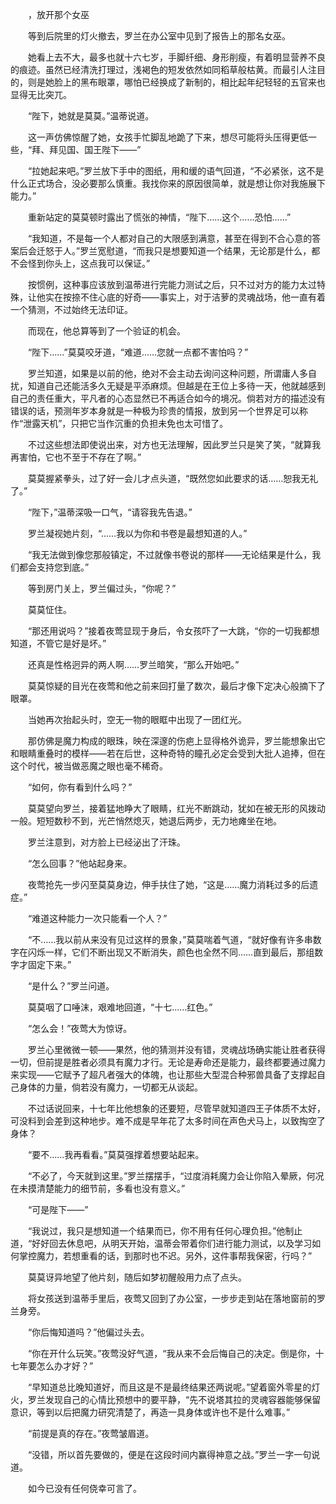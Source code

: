 　　，放开那个女巫

　　等到后院里的灯火撤去，罗兰在办公室中见到了报告上的那名女巫。

　　她看上去不大，最多也就十六七岁，手脚纤细、身形削瘦，有着明显营养不良的痕迹。虽然已经清洗打理过，浅褐色的短发依然如同稻草般枯黄。而最引人注目的，则是她脸上的黑布眼罩，哪怕已经换成了新制的，相比起年纪轻轻的五官来也显得无比突兀。

　　“陛下，她就是莫莫。”温蒂说道。

　　这一声仿佛惊醒了她，女孩手忙脚乱地跪了下来，想尽可能将头压得更低一些，“拜、拜见国、国王陛下——”

　　“拉她起来吧。”罗兰放下手中的图纸，用和缓的语气回道，“不必紧张，这不是什么正式场合，没必要那么慎重。我找你来的原因很简单，就是想让你对我施展下能力。”

　　重新站定的莫莫顿时露出了慌张的神情，“陛下……这个……恐怕……”

　　“我知道，不是每一个人都对自己的大限感到满意，甚至在得到不合心意的答案后会迁怒于人。”罗兰宽慰道，“而我只是想要知道一个结果，无论那是什么，都不会怪到你头上，这点我可以保证。”

　　按惯例，这种事应该放到温蒂进行完能力测试之后，只不过对方的能力太过特殊，让他实在按捺不住心底的好奇——事实上，对于洁萝的灵魂战场，他一直有着一个猜测，不过始终无法印证。

　　而现在，他总算等到了一个验证的机会。

　　“陛下……”莫莫咬牙道，“难道……您就一点都不害怕吗？”

　　罗兰知道，如果是以前的他，绝对不会主动去询问这种问题，所谓庸人多自扰，知道自己还能活多久无疑是平添麻烦。但越是在王位上多待一天，他就越感到自己的责任重大，平凡者的心态显然已不再适合如今的境况。倘若对方的描述没有错误的话，预测年岁本身就是一种极为珍贵的情报，放到另一个世界足可以称作“泄露天机”，只把它当作沉重的负担未免也太可惜了。

　　不过这些想法即使说出来，对方也无法理解，因此罗兰只是笑了笑，“就算我再害怕，它也不至于不存在了啊。”

　　莫莫握紧拳头，过了好一会儿才点头道，“既然您如此要求的话……恕我无礼了。”

　　“陛下，”温蒂深吸一口气，“请容我先告退。”

　　罗兰凝视她片刻，“……我以为你和书卷是最想知道的人。”

　　“我无法做到像您那般镇定，不过就像书卷说的那样——无论结果是什么，我们都会支持您到底。”

　　等到房门关上，罗兰偏过头，“你呢？”

　　莫莫怔住。

　　“那还用说吗？”接着夜莺显现于身后，令女孩吓了一大跳，“你的一切我都想知道，不管它是好是坏。”

　　还真是性格迥异的两人啊……罗兰暗笑，“那么开始吧。”

　　莫莫惊疑的目光在夜莺和他之前来回打量了数次，最后才像下定决心般摘下了眼罩。

　　当她再次抬起头时，空无一物的眼眶中出现了一团红光。

　　那仿佛是魔力构成的眼珠，映在深邃的伤疤上显得格外诡异，罗兰能想象出它和眼睛重叠时的模样——若在后世，这种奇特的瞳孔必定会受到大批人追捧，但在这个时代，被当做恶魔之眼也毫不稀奇。

　　“如何，你有看到什么吗？”

　　莫莫望向罗兰，接着猛地睁大了眼睛，红光不断跳动，犹如在被无形的风拨动一般。短短数秒不到，光芒悄然熄灭，她退后两步，无力地瘫坐在地。

　　罗兰注意到，对方脸上已经泌出了汗珠。

　　“怎么回事？”他站起身来。

　　夜莺抢先一步闪至莫莫身边，伸手扶住了她，“这是……魔力消耗过多的后遗症。”

　　“难道这种能力一次只能看一个人？”

　　“不……我以前从来没有见过这样的景象，”莫莫喘着气道，“就好像有许多串数字在闪烁一样，它们不断出现又不断消失，颜色也全然不同……直到最后，那组数字才固定下来。”

　　“是什么？”罗兰问道。

　　莫莫咽了口唾沫，艰难地回道，“十七……红色。”

　　“怎么会！”夜莺大为惊讶。

　　罗兰心里微微一顿——果然，他的猜测并没有错，灵魂战场确实能让胜者获得一切，但前提是胜者必须具有魔力才行。无论是寿命还是能力，最终都要通过魔力来实现——它赋予了超凡者强大的体魄，也让那些大型混合种邪兽具备了支撑起自己身体的力量，倘若没有魔力，一切都无从谈起。

　　不过话说回来，十七年比他想象的还要短，尽管早就知道四王子体质不太好，可没料到会差到这种地步。难不成是早年花了太多时间在声色犬马上，以致掏空了身体？

　　“要不……我再看看。”莫莫强撑着想要站起来。

　　“不必了，今天就到这里。”罗兰摆摆手，“过度消耗魔力会让你陷入晕厥，何况在未摸清楚能力的细节前，多看也没有意义。”

　　“可是陛下——”

　　“我说过，我只是想知道一个结果而已，你不用有任何心理负担。”他制止道，“好好回去休息吧，从明天开始，温蒂会带着你们进行能力测试，以及学习如何掌控魔力，若想重看的话，到那时也不迟。另外，这件事帮我保密，行吗？”

　　莫莫讶异地望了他片刻，随后如梦初醒般用力点了点头。

　　将女孩送到温蒂手里后，夜莺又回到了办公室，一步步走到站在落地窗前的罗兰身旁。

　　“你后悔知道吗？”他偏过头去。

　　“你在开什么玩笑。”夜莺没好气道，“我从来不会后悔自己的决定。倒是你，十七年要怎么办才好？”

　　“早知道总比晚知道好，而且这是不是最终结果还两说呢。”望着窗外零星的灯火，罗兰发现自己的心情比预想中的要平静，“先不说塔其拉的灵魂容器能够保留意识，等到以后把魔力研究清楚了，再造一具身体或许也不是什么难事。”

　　“前提是真的存在。”夜莺皱眉道。

　　“没错，所以首先要做的，便是在这段时间内赢得神意之战。”罗兰一字一句说道。

　　如今已没有任何侥幸可言了。
